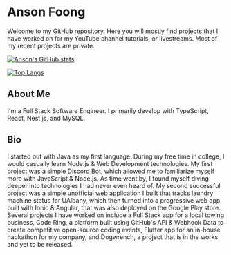 # Anson Foong

Welcome to my GitHub repository. Here you will mostly find projects that I have worked on for my YouTube channel tutorials, or livestreams. Most of my recent projects are private.

[![Anson's GitHub stats](https://github-readme-stats.vercel.app/api?username=stuyy&show_icons=true&layout=compact&theme=dark)](https://github.com/stuyy)

[![Top Langs](https://github-readme-stats.vercel.app/api/top-langs/?username=stuyy&layout=compact&theme=dark)](https://github.com/stuyy)


## About Me

I'm a Full Stack Software Engineer. I primarily develop with TypeScript, React, Nest.js, and MySQL. 

## Bio

I started out with Java as my first language. During my free time in college, I would casually learn Node.js & Web Development technologies. My first project was a simple Discord Bot, which allowed me to familiarize myself more with JavaScript & Node.js. As time went by, I found myself diving deeper into technologies I had never even heard of. My second successful project was a simple unofficial web application I built that tracks laundry machine status for UAlbany, which then turned into a progressive web app built with Ionic & Angular, that was also deployed on the Google Play store. Several projects I have worked on include a Full Stack app for a local towing business, Code Ring, a platform built using GitHub's API & Webhook Data to create competitive open-source coding events, Flutter app for an in-house hackathon for my company, and Dogwrench, a project that is in the works and yet to be released.



